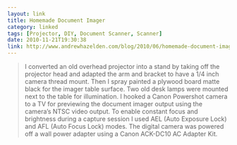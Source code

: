 ```yaml
---
layout: link
title: Homemade Document Imager
category: linked
tags: [Projector, DIY, Document Scanner, Scanner]
date: 2010-11-21T19:30:38
link: http://www.andrewhazelden.com/blog/2010/06/homemade-document-imager/
---
```


> I converted an old overhead projector into a stand by taking off the projector head and adapted the arm and bracket to have a 1/4 inch camera thread mount. Then I spray painted a plywood board matte black for the imager table surface. Two old desk lamps were mounted next to the table for illumination. I hooked a Canon Powershot camera to a TV for previewing the document imager output using the camera’s NTSC video output. To enable constant focus and brightness during a capture session I used AEL (Auto Exposure Lock) and AFL (Auto Focus Lock) modes. The digital camera was powered off a wall power adapter using a Canon ACK-DC10 AC Adapter Kit.